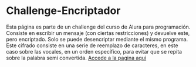 # Challenge-Encriptador
Esta página es parte de un challenge del curso de Alura para programación.
Consiste en escribir un mensaje (con ciertas restricciones) y devuelve este, pero encriptado. Solo se puede desencriptar mediante el mismo programa.
Este cifrado consiste en una serie de reemplazo de caracteres, en este caso sobre las vocales, en un orden específico, para evitar que se repita sobre 
la palabra semi convertida.
[Accede a la pagina aqui](https://doyit0.github.io/Challenge-Encriptador/)
